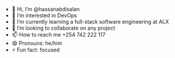 - 👋 Hi, I’m @hassanabdisalan
- 👀 I’m interested in DevOps
- 🌱 I’m currently learning a full-stack software engineering at ALX
- 💞️ I’m looking to collaborate on any project
- 📫 How to reach me +254 742 222 117
- 😄 Pronouns: he/him
- ⚡ Fun fact: focused 
